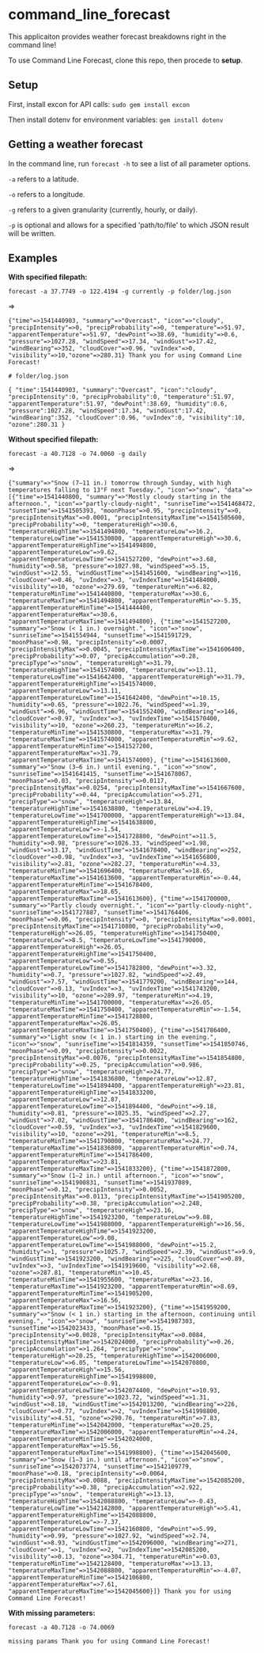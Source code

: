 # command_line_forecast

This applicaiton provides weather forecast breakdowns right in the command line!

To use Command Line Forecast, clone this repo, then procede to **setup**.

## Setup

First, install excon for API calls: `sudo gem install excon`

Then install dotenv for environment variables: `gem install dotenv`

## Getting a weather forecast

In the command line, run `forecast -h` to see a list of all parameter options.

`-a` refers to a latitude.

`-o` refers to a longitude.

`-g` refers to a given granularity (currently, hourly, or daily).

`-p` is optional and allows for a specified 'path/to/file' to which JSON result will be written.

## Examples

**With specified filepath:**

`forecast -a 37.7749 -o 122.4194 -g currently -p folder/log.json` 

=>

`{"time"=>1541440903, "summary"=>"Overcast", "icon"=>"cloudy", "precipIntensity"=>0, "precipProbability"=>0, "temperature"=>51.97, "apparentTemperature"=>51.97, "dewPoint"=>38.69, "humidity"=>0.6, "pressure"=>1027.28, "windSpeed"=>17.34, "windGust"=>17.42, "windBearing"=>352, "cloudCover"=>0.96, "uvIndex"=>0, "visibility"=>10,"ozone"=>280.31}
Thank you for using Command Line Forecast!`

`# folder/log.json`

`{
  "time":1541440903,
  "summary":"Overcast",
  "icon":"cloudy",
  "precipIntensity":0,
  "precipProbability":0,
  "temperature":51.97,
  "apparentTemperature":51.97,
  "dewPoint":38.69,
  "humidity":0.6,
  "pressure":1027.28,
  "windSpeed":17.34,
  "windGust":17.42,
  "windBearing":352,
  "cloudCover":0.96,
  "uvIndex":0,
  "visibility":10,
  "ozone":280.31
 }`
  
  **Without specified filepath:**
  
 `forecast -a 40.7128 -o 74.0060 -g daily`
 
 =>
 
 `{"summary"=>"Snow (7–11 in.) tomorrow through Sunday, with high temperatures falling to 13°F next Tuesday.", "icon"=>"snow", "data"=>[{"time"=>1541440800, "summary"=>"Mostly cloudy starting in the afternoon.", "icon"=>"partly-cloudy-night", "sunriseTime"=>1541468472, "sunsetTime"=>1541505393, "moonPhase"=>0.95, "precipIntensity"=>0, "precipIntensityMax"=>0.0001, "precipIntensityMaxTime"=>1541505600, "precipProbability"=>0, "temperatureHigh"=>30.6, "temperatureHighTime"=>1541494800, "temperatureLow"=>16.2, "temperatureLowTime"=>1541530800, "apparentTemperatureHigh"=>30.6, "apparentTemperatureHighTime"=>1541494800, "apparentTemperatureLow"=>9.62, "apparentTemperatureLowTime"=>1541527200, "dewPoint"=>3.68, "humidity"=>0.58, "pressure"=>1027.98, "windSpeed"=>5.15, "windGust"=>12.55, "windGustTime"=>1541451600, "windBearing"=>116, "cloudCover"=>0.46, "uvIndex"=>3, "uvIndexTime"=>1541484000, "visibility"=>10, "ozone"=>279.69, "temperatureMin"=>6.82, "temperatureMinTime"=>1541440800, "temperatureMax"=>30.6, "temperatureMaxTime"=>1541494800, "apparentTemperatureMin"=>-5.35, "apparentTemperatureMinTime"=>1541444400, "apparentTemperatureMax"=>30.6, "apparentTemperatureMaxTime"=>1541494800}, {"time"=>1541527200, "summary"=>"Snow (< 1 in.) overnight.", "icon"=>"snow", "sunriseTime"=>1541554944, "sunsetTime"=>1541591729, "moonPhase"=>0.98, "precipIntensity"=>0.0007, "precipIntensityMax"=>0.0045, "precipIntensityMaxTime"=>1541606400, "precipProbability"=>0.07, "precipAccumulation"=>0.28, "precipType"=>"snow", "temperatureHigh"=>31.79, "temperatureHighTime"=>1541574000, "temperatureLow"=>13.11, "temperatureLowTime"=>1541642400, "apparentTemperatureHigh"=>31.79, "apparentTemperatureHighTime"=>1541574000, "apparentTemperatureLow"=>13.11, "apparentTemperatureLowTime"=>1541642400, "dewPoint"=>10.15, "humidity"=>0.65, "pressure"=>1022.76, "windSpeed"=>1.39, "windGust"=>6.96, "windGustTime"=>1541552400, "windBearing"=>146, "cloudCover"=>0.97, "uvIndex"=>3, "uvIndexTime"=>1541570400, "visibility"=>10, "ozone"=>260.23, "temperatureMin"=>16.2, "temperatureMinTime"=>1541530800, "temperatureMax"=>31.79, "temperatureMaxTime"=>1541574000, "apparentTemperatureMin"=>9.62, "apparentTemperatureMinTime"=>1541527200, "apparentTemperatureMax"=>31.79, "apparentTemperatureMaxTime"=>1541574000}, {"time"=>1541613600, "summary"=>"Snow (3–6 in.) until evening.", "icon"=>"snow", "sunriseTime"=>1541641415, "sunsetTime"=>1541678067, "moonPhase"=>0.03, "precipIntensity"=>0.0117, "precipIntensityMax"=>0.0254, "precipIntensityMaxTime"=>1541667600, "precipProbability"=>0.44, "precipAccumulation"=>5.271, "precipType"=>"snow", "temperatureHigh"=>13.84, "temperatureHighTime"=>1541638800, "temperatureLow"=>4.19, "temperatureLowTime"=>1541700000, "apparentTemperatureHigh"=>13.84, "apparentTemperatureHighTime"=>1541638800, "apparentTemperatureLow"=>-1.54, "apparentTemperatureLowTime"=>1541728800, "dewPoint"=>11.5, "humidity"=>0.98, "pressure"=>1026.33, "windSpeed"=>1.98, "windGust"=>13.17, "windGustTime"=>1541678400, "windBearing"=>252, "cloudCover"=>0.98, "uvIndex"=>3, "uvIndexTime"=>1541656800, "visibility"=>2.81, "ozone"=>282.27, "temperatureMin"=>4.33, "temperatureMinTime"=>1541696400, "temperatureMax"=>18.65, "temperatureMaxTime"=>1541613600, "apparentTemperatureMin"=>-0.44, "apparentTemperatureMinTime"=>1541678400, "apparentTemperatureMax"=>18.65, "apparentTemperatureMaxTime"=>1541613600}, {"time"=>1541700000, "summary"=>"Partly cloudy overnight.", "icon"=>"partly-cloudy-night", "sunriseTime"=>1541727887, "sunsetTime"=>1541764406, "moonPhase"=>0.06, "precipIntensity"=>0, "precipIntensityMax"=>0.0001, "precipIntensityMaxTime"=>1541710800, "precipProbability"=>0, "temperatureHigh"=>26.05, "temperatureHighTime"=>1541750400, "temperatureLow"=>8.5, "temperatureLowTime"=>1541790000, "apparentTemperatureHigh"=>26.05, "apparentTemperatureHighTime"=>1541750400, "apparentTemperatureLow"=>0.55, "apparentTemperatureLowTime"=>1541782800, "dewPoint"=>3.32, "humidity"=>0.7, "pressure"=>1027.82, "windSpeed"=>2.49, "windGust"=>7.57, "windGustTime"=>1541779200, "windBearing"=>144, "cloudCover"=>0.13, "uvIndex"=>3, "uvIndexTime"=>1541743200, "visibility"=>10, "ozone"=>289.97, "temperatureMin"=>4.19, "temperatureMinTime"=>1541700000, "temperatureMax"=>26.05, "temperatureMaxTime"=>1541750400, "apparentTemperatureMin"=>-1.54, "apparentTemperatureMinTime"=>1541728800, "apparentTemperatureMax"=>26.05, "apparentTemperatureMaxTime"=>1541750400}, {"time"=>1541786400, "summary"=>"Light snow (< 1 in.) starting in the evening.", "icon"=>"snow", "sunriseTime"=>1541814359, "sunsetTime"=>1541850746, "moonPhase"=>0.09, "precipIntensity"=>0.0022, "precipIntensityMax"=>0.0076, "precipIntensityMaxTime"=>1541854800, "precipProbability"=>0.25, "precipAccumulation"=>0.986, "precipType"=>"snow", "temperatureHigh"=>24.77, "temperatureHighTime"=>1541836800, "temperatureLow"=>12.87, "temperatureLowTime"=>1541894400, "apparentTemperatureHigh"=>23.81, "apparentTemperatureHighTime"=>1541833200, "apparentTemperatureLow"=>12.87, "apparentTemperatureLowTime"=>1541894400, "dewPoint"=>9.18, "humidity"=>0.81, "pressure"=>1025.35, "windSpeed"=>2.27, "windGust"=>7.02, "windGustTime"=>1541786400, "windBearing"=>162, "cloudCover"=>0.59, "uvIndex"=>3, "uvIndexTime"=>1541829600, "visibility"=>10, "ozone"=>291, "temperatureMin"=>8.5, "temperatureMinTime"=>1541790000, "temperatureMax"=>24.77, "temperatureMaxTime"=>1541836800, "apparentTemperatureMin"=>0.74, "apparentTemperatureMinTime"=>1541786400, "apparentTemperatureMax"=>23.81, "apparentTemperatureMaxTime"=>1541833200}, {"time"=>1541872800, "summary"=>"Snow (1–2 in.) until afternoon.", "icon"=>"snow", "sunriseTime"=>1541900831, "sunsetTime"=>1541937089, "moonPhase"=>0.12, "precipIntensity"=>0.0052, "precipIntensityMax"=>0.0113, "precipIntensityMaxTime"=>1541905200, "precipProbability"=>0.38, "precipAccumulation"=>2.248, "precipType"=>"snow", "temperatureHigh"=>23.16, "temperatureHighTime"=>1541923200, "temperatureLow"=>9.08, "temperatureLowTime"=>1541988000, "apparentTemperatureHigh"=>16.56, "apparentTemperatureHighTime"=>1541923200, "apparentTemperatureLow"=>9.08, "apparentTemperatureLowTime"=>1541988000, "dewPoint"=>15.2, "humidity"=>1, "pressure"=>1025.7, "windSpeed"=>2.39, "windGust"=>9.9, "windGustTime"=>1541923200, "windBearing"=>225, "cloudCover"=>0.89, "uvIndex"=>3, "uvIndexTime"=>1541919600, "visibility"=>2.68, "ozone"=>287.81, "temperatureMin"=>10.45, "temperatureMinTime"=>1541955600, "temperatureMax"=>23.16, "temperatureMaxTime"=>1541923200, "apparentTemperatureMin"=>8.69, "apparentTemperatureMinTime"=>1541905200, "apparentTemperatureMax"=>16.56, "apparentTemperatureMaxTime"=>1541923200}, {"time"=>1541959200, "summary"=>"Snow (< 1 in.) starting in the afternoon, continuing until evening.", "icon"=>"snow", "sunriseTime"=>1541987303, "sunsetTime"=>1542023433, "moonPhase"=>0.15, "precipIntensity"=>0.0028, "precipIntensityMax"=>0.0084, "precipIntensityMaxTime"=>1542024000, "precipProbability"=>0.26, "precipAccumulation"=>1.264, "precipType"=>"snow", "temperatureHigh"=>20.25, "temperatureHighTime"=>1542006000, "temperatureLow"=>6.05, "temperatureLowTime"=>1542070800, "apparentTemperatureHigh"=>15.56, "apparentTemperatureHighTime"=>1541998800, "apparentTemperatureLow"=>-0.91, "apparentTemperatureLowTime"=>1542074400, "dewPoint"=>10.93, "humidity"=>0.97, "pressure"=>1023.72, "windSpeed"=>1.31, "windGust"=>8.18, "windGustTime"=>1542013200, "windBearing"=>226, "cloudCover"=>0.77, "uvIndex"=>2, "uvIndexTime"=>1541998800, "visibility"=>4.51, "ozone"=>290.76, "temperatureMin"=>7.83, "temperatureMinTime"=>1542042000, "temperatureMax"=>20.25, "temperatureMaxTime"=>1542006000, "apparentTemperatureMin"=>4.24, "apparentTemperatureMinTime"=>1542024000, "apparentTemperatureMax"=>15.56, "apparentTemperatureMaxTime"=>1541998800}, {"time"=>1542045600, "summary"=>"Snow (1–3 in.) until afternoon.", "icon"=>"snow", "sunriseTime"=>1542073774, "sunsetTime"=>1542109779, "moonPhase"=>0.18, "precipIntensity"=>0.0064, "precipIntensityMax"=>0.0088, "precipIntensityMaxTime"=>1542085200, "precipProbability"=>0.38, "precipAccumulation"=>2.922, "precipType"=>"snow", "temperatureHigh"=>13.13, "temperatureHighTime"=>1542088800, "temperatureLow"=>-0.43, "temperatureLowTime"=>1542142800, "apparentTemperatureHigh"=>5.41, "apparentTemperatureHighTime"=>1542088800, "apparentTemperatureLow"=>-7.37, "apparentTemperatureLowTime"=>1542160800, "dewPoint"=>5.99, "humidity"=>0.99, "pressure"=>1027.92, "windSpeed"=>2.74, "windGust"=>8.93, "windGustTime"=>1542096000, "windBearing"=>271, "cloudCover"=>1, "uvIndex"=>2, "uvIndexTime"=>1542085200, "visibility"=>0.13, "ozone"=>304.71, "temperatureMin"=>0.03, "temperatureMinTime"=>1542128400, "temperatureMax"=>13.13, "temperatureMaxTime"=>1542088800, "apparentTemperatureMin"=>-4.07, "apparentTemperatureMinTime"=>1542106800, "apparentTemperatureMax"=>7.61, "apparentTemperatureMaxTime"=>1542045600}]}
Thank you for using Command Line Forecast!`

**With missing parameters:**

`forecast -a 40.7128 -o 74.0069`

`missing params
Thank you for using Command Line Forecast!`
